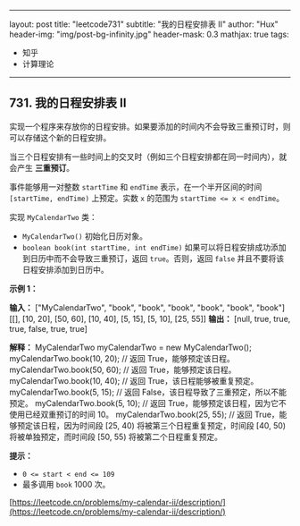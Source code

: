 
---
layout: post
title: "leetcode731"
subtitle: "我的日程安排表 II"
author: "Hux"
header-img: "img/post-bg-infinity.jpg"
header-mask: 0.3
mathjax: true
tags:
  - 知乎
  - 计算理论
---


731\. 我的日程安排表 II
----------------

实现一个程序来存放你的日程安排。如果要添加的时间内不会导致三重预订时，则可以存储这个新的日程安排。

当三个日程安排有一些时间上的交叉时（例如三个日程安排都在同一时间内），就会产生 **三重预订**。

事件能够用一对整数 `startTime` 和 `endTime` 表示，在一个半开区间的时间 `[startTime, endTime)` 上预定。实数 `x` 的范围为  `startTime <= x < endTime`。

实现 `MyCalendarTwo` 类：

*   `MyCalendarTwo()` 初始化日历对象。
*   `boolean book(int startTime, int endTime)` 如果可以将日程安排成功添加到日历中而不会导致三重预订，返回 `true`。否则，返回 `false` 并且不要将该日程安排添加到日历中。

**示例 1：**

**输入：**
\["MyCalendarTwo", "book", "book", "book", "book", "book", "book"\]
\[\[\], \[10, 20\], \[50, 60\], \[10, 40\], \[5, 15\], \[5, 10\], \[25, 55\]\]
**输出：**
\[null, true, true, true, false, true, true\]

**解释：**
MyCalendarTwo myCalendarTwo = new MyCalendarTwo();
myCalendarTwo.book(10, 20); // 返回 True，能够预定该日程。
myCalendarTwo.book(50, 60); // 返回 True，能够预定该日程。
myCalendarTwo.book(10, 40); // 返回 True，该日程能够被重复预定。
myCalendarTwo.book(5, 15);  // 返回 False，该日程导致了三重预定，所以不能预定。
myCalendarTwo.book(5, 10); // 返回 True，能够预定该日程，因为它不使用已经双重预订的时间 10。
myCalendarTwo.book(25, 55); // 返回 True，能够预定该日程，因为时间段 \[25, 40) 将被第三个日程重复预定，时间段 \[40, 50) 将被单独预定，而时间段 \[50, 55) 将被第二个日程重复预定。

**提示：**

*   `0 <= start < end <= 109`
*   最多调用 `book` 1000 次。

[https://leetcode.cn/problems/my-calendar-ii/description/](https://leetcode.cn/problems/my-calendar-ii/description/)

